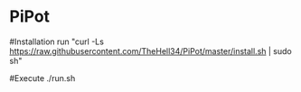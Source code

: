 # PiPot

#Installation 
	run "curl -Ls https://raw.githubusercontent.com/TheHell34/PiPot/master/install.sh | sudo sh"

#Execute
	./run.sh
